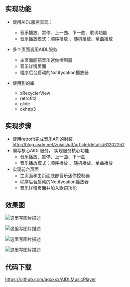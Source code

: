 
## 实现功能
* 使用AIDL服务实现：

    * 音乐播放、暂停、上一曲、下一曲、歌词功能
    * 音乐播放模式：顺序播放 、随机播放、单曲播放 

* 多个页面调用AIDL服务
    * 主页面底部音乐迷你控制器
    * 音乐详情页面
    * 程序后台启动的Notifycation播放器

* 使用到的库
    * xRecyclerView
    * retrofit2
    * glide
    * okhttp3
## 实现步骤
* 使用retrofit完成音乐API的封装
	http://blog.csdn.net/zuiaisha1/article/details/61202252
* 编写核心AIDL服务， 实现服务核心功能
    * 音乐播放、暂停、上一曲、下一曲
    * 音乐播放模式：顺序播放 、随机播放、单曲播放 
* 实现前台页面
    * 主页面和主页面底部音乐迷你控制器
    * 程序后台启动的Notifycation播放器
    * 音乐详情页面并加入歌词功能
    
## 效果图
    
   ![这里写图片描述](http://img.blog.csdn.net/20170310171821364?watermark/2/text/aHR0cDovL2Jsb2cuY3Nkbi5uZXQvenVpYWlzaGEx/font/5a6L5L2T/fontsize/400/fill/I0JBQkFCMA==/dissolve/70/gravity/SouthEast)
   
   ![这里写图片描述](http://img.blog.csdn.net/20170310171840817?watermark/2/text/aHR0cDovL2Jsb2cuY3Nkbi5uZXQvenVpYWlzaGEx/font/5a6L5L2T/fontsize/400/fill/I0JBQkFCMA==/dissolve/70/gravity/SouthEast)

![这里写图片描述](http://img.blog.csdn.net/20170310171926233?watermark/2/text/aHR0cDovL2Jsb2cuY3Nkbi5uZXQvenVpYWlzaGEx/font/5a6L5L2T/fontsize/400/fill/I0JBQkFCMA==/dissolve/70/gravity/SouthEast)
	
   ![这里写图片描述](http://img.blog.csdn.net/20170310171936740?watermark/2/text/aHR0cDovL2Jsb2cuY3Nkbi5uZXQvenVpYWlzaGEx/font/5a6L5L2T/fontsize/400/fill/I0JBQkFCMA==/dissolve/70/gravity/SouthEast)



## 代码下载
https://github.com/agxxxx/AIDLMusicPlayer
